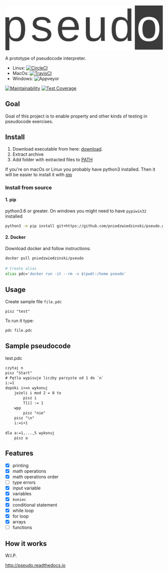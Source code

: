 ![pseudo](pseudo.svg)

<!--<img style="height:60px" src="pseudo.svg">-->

A prototype of pseudocode interpreter.

- Linux: [![CircleCI](https://circleci.com/gh/pniedzwiedzinski/pseudo/tree/master.svg?style=svg)](https://circleci.com/gh/pniedzwiedzinski/pseudo/tree/master)
- MacOs: [![TravisCI](https://travis-ci.com/pniedzwiedzinski/pseudo.svg?branch=master)](https://travis-ci.com/pniedzwiedzinski/pseudo)
- Windows: ![Appveyor](https://ci.appveyor.com/api/projects/status/mb619aaflsyamen8/branch/master?svg=true)

[![Maintainability](https://api.codeclimate.com/v1/badges/f204e006912933370b41/maintainability)](https://codeclimate.com/github/pniedzwiedzinski/pseudo/maintainability)
[![Test Coverage](https://api.codeclimate.com/v1/badges/f204e006912933370b41/test_coverage)](https://codeclimate.com/github/pniedzwiedzinski/pseudo/test_coverage)

## Goal

Goal of this project is to enable property and other kinds of testing in pseudocode exercises.

## Install

1. Download executable from here: [download](https://github.com/pniedzwiedzinski/pseudo/releases/latest).
2. Extract archive
3. Add folder with extracted files to [PATH](<https://en.wikipedia.org/wiki/PATH_(variable)>)

If you're on macOs or Linux you probably have python3 installed. Then it will be easier to install it with [pip](#1-pip)

### Install from source

#### 1. pip

python3.6 or greater. On windows you might need to have `pypiwin32` installed

```bash
python3 -m pip install git+https://github.com/pniedzwiedzinski/pseudo.git
```

#### 2. Docker

Download docker and follow instructions:

```bash
docker pull pniedzwiedzinski/pseudo

# Create alias
alias pdc='docker run -it --rm -v $(pwd):/home pseudo'
```

## Usage

Create sample file `file.pdc`

```
pisz "test"
```

To run it type:

```bash
pdc file.pdc
```

## Sample pseudocode

test.pdc

```
czytaj n
pisz "Start"
# Pętla wypisuje liczby parzyste od 1 do `n`
i:=1
dopóki i<=n wykonuj
    jeżeli i mod 2 = 0 to
        pisz i
        T[i] := 1
    wpp
        pisz "nie"
    pisz "\n"
    i:=i+1

dla a:=1,...,5 wykonuj
    pisz a
```

## Features

- [x] printing
- [x] math operations
- [x] math operations order
- [ ] type errors
- [x] input variable
- [x] variables
- [x] `koniec`
- [x] conditional statement
- [x] while loop
- [x] for loop
- [x] arrays
- [ ] functions

## How it works

W.I.P.

http://pseudo.readthedocs.io
